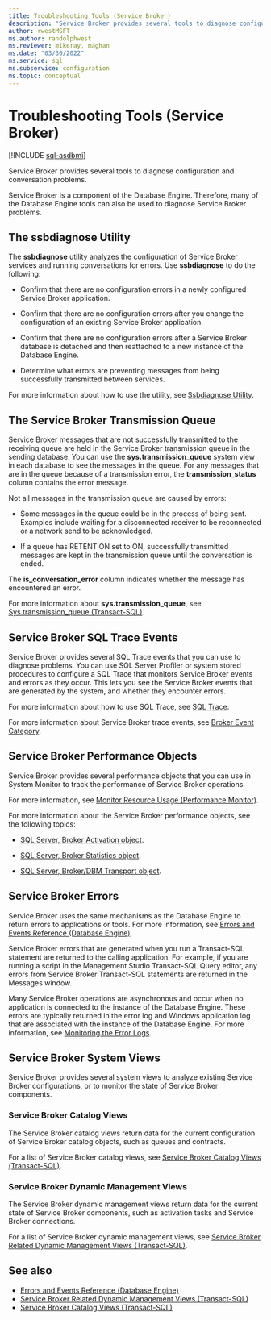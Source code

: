 ```yaml
---
title: Troubleshooting Tools (Service Broker)
description: "Service Broker provides several tools to diagnose configuration and conversation problems."
author: rwestMSFT
ms.author: randolphwest
ms.reviewer: mikeray, maghan
ms.date: "03/30/2022"
ms.service: sql
ms.subservice: configuration
ms.topic: conceptual
---
```


# Troubleshooting Tools (Service Broker)

[!INCLUDE [sql-asdbmi](../../includes/applies-to-version/sql-asdbmi.md)]

Service Broker provides several tools to diagnose configuration and conversation problems.

Service Broker is a component of the Database Engine. Therefore, many of the Database Engine tools can also be used to diagnose Service Broker problems.

## The ssbdiagnose Utility

The **ssbdiagnose** utility analyzes the configuration of Service Broker services and running conversations for errors. Use **ssbdiagnose** to do the following:

- Confirm that there are no configuration errors in a newly configured Service Broker application.

- Confirm that there are no configuration errors after you change the configuration of an existing Service Broker application.

- Confirm that there are no configuration errors after a Service Broker database is detached and then reattached to a new instance of the Database Engine.

- Determine what errors are preventing messages from being successfully transmitted between services.

For more information about how to use the utility, see [Ssbdiagnose Utility](../../tools/ssbdiagnose/ssbdiagnose-utility-service-broker.md).

## The Service Broker Transmission Queue

Service Broker messages that are not successfully transmitted to the receiving queue are held in the Service Broker transmission queue in the sending database. You can use the **sys.transmission_queue** system view in each database to see the messages in the queue. For any messages that are in the queue because of a transmission error, the **transmission_status** column contains the error message.

Not all messages in the transmission queue are caused by errors:

- Some messages in the queue could be in the process of being sent. Examples include waiting for a disconnected receiver to be reconnected or a network send to be acknowledged.

- If a queue has RETENTION set to ON, successfully transmitted messages are kept in the transmission queue until the conversation is ended.

The **is_conversation_error** column indicates whether the message has encountered an error.

For more information about **sys.transmission_queue**, see [Sys.transmission_queue (Transact-SQL)](../../relational-databases/system-catalog-views/sys-transmission-queue-transact-sql.md).

## Service Broker SQL Trace Events

Service Broker provides several SQL Trace events that you can use to diagnose problems. You can use SQL Server Profiler or system stored procedures to configure a SQL Trace that monitors Service Broker events and errors as they occur. This lets you see the Service Broker events that are generated by the system, and whether they encounter errors.

For more information about how to use SQL Trace, see [SQL Trace](../../relational-databases/sql-trace/sql-trace.md).

For more information about Service Broker trace events, see [Broker Event Category](../../relational-databases/event-classes/broker-event-category.md).

## Service Broker Performance Objects

Service Broker provides several performance objects that you can use in System Monitor to track the performance of Service Broker operations.

For more information, see [Monitor Resource Usage (Performance Monitor)](../../relational-databases/performance-monitor/monitor-resource-usage-system-monitor.md).

For more information about the Service Broker performance objects, see the following topics:

- [SQL Server, Broker Activation object](../../relational-databases/performance-monitor/sql-server-broker-activation-object.md).

- [SQL Server, Broker Statistics object](../../relational-databases/performance-monitor/sql-server-broker-statistics-object.md).

- [SQL Server, Broker/DBM Transport object](../../relational-databases/performance-monitor/sql-server-broker-dbm-transport-object.md).

## Service Broker Errors

Service Broker uses the same mechanisms as the Database Engine to return errors to applications or tools. For more information, see [Errors and Events Reference (Database Engine)](../../relational-databases/errors-events/errors-and-events-reference-database-engine.md).

Service Broker errors that are generated when you run a Transact-SQL statement are returned to the calling application. For example, if you are running a script in the Management Studio Transact-SQL Query editor, any errors from Service Broker Transact-SQL statements are returned in the Messages window.

Many Service Broker operations are asynchronous and occur when no application is connected to the instance of the Database Engine. These errors are typically returned in the error log and Windows application log that are associated with the instance of the Database Engine. For more information, see [Monitoring the Error Logs](../../tools/configuration-manager/monitoring-the-error-logs.md).

## Service Broker System Views

Service Broker provides several system views to analyze existing Service Broker configurations, or to monitor the state of Service Broker components.

### Service Broker Catalog Views

The Service Broker catalog views return data for the current configuration of Service Broker catalog objects, such as queues and contracts.

For a list of Service Broker catalog views, see [Service Broker Catalog Views (Transact-SQL)](../../relational-databases/system-catalog-views/service-broker-catalog-views-transact-sql.md).

### Service Broker Dynamic Management Views

The Service Broker dynamic management views return data for the current state of Service Broker components, such as activation tasks and Service Broker connections.

For a list of Service Broker dynamic management views, see [Service Broker Related Dynamic Management Views (Transact-SQL)](../../relational-databases/system-dynamic-management-views/service-broker-related-dynamic-management-views-transact-sql.md).

## See also

- [Errors and Events Reference (Database Engine)](../../relational-databases/errors-events/errors-and-events-reference-database-engine.md)
- [Service Broker Related Dynamic Management Views (Transact-SQL)](../../relational-databases/system-dynamic-management-views/service-broker-related-dynamic-management-views-transact-sql.md)
- [Service Broker Catalog Views (Transact-SQL)](../../relational-databases/system-catalog-views/service-broker-catalog-views-transact-sql.md)
